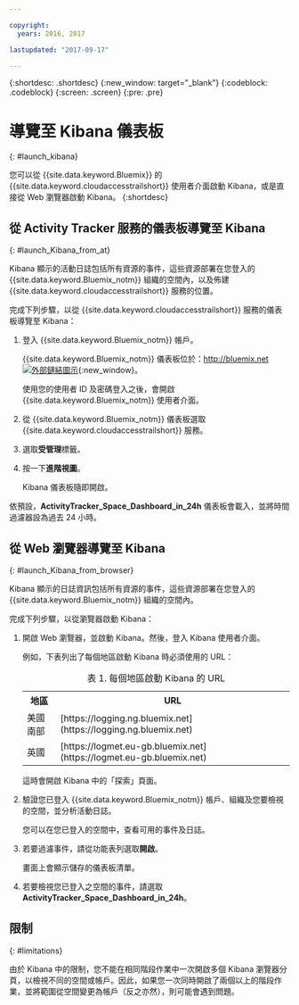 ```yaml
---

copyright:
  years: 2016, 2017

lastupdated: "2017-09-17"

---
```


{:shortdesc: .shortdesc}
{:new_window: target="_blank"}
{:codeblock: .codeblock}
{:screen: .screen}
{:pre: .pre}


# 導覽至 Kibana 儀表板
{: #launch_kibana}

您可以從 {{site.data.keyword.Bluemix}} 的 {{site.data.keyword.cloudaccesstrailshort}} 使用者介面啟動 Kibana，或是直接從 Web 瀏覽器啟動 Kibana。
{:shortdesc}
   

##  從 Activity Tracker 服務的儀表板導覽至 Kibana
{: #launch_Kibana_from_at}

Kibana 顯示的活動日誌包括所有資源的事件，這些資源部署在您登入的 {{site.data.keyword.Bluemix_notm}} 組織的空間內，以及佈建 {{site.data.keyword.cloudaccesstrailshort}} 服務的位置。

完成下列步驟，以從 {{site.data.keyword.cloudaccesstrailshort}} 服務的儀表板導覽至 Kibana：

1. 登入 {{site.data.keyword.Bluemix_notm}} 帳戶。

    {{site.data.keyword.Bluemix_notm}} 儀表板位於：[http://bluemix.net ![外部鏈結圖示](../../../../icons/launch-glyph.svg "外部鏈結圖示")](http://bluemix.net){:new_window}。
    
	使用您的使用者 ID 及密碼登入之後，會開啟 {{site.data.keyword.Bluemix_notm}} 使用者介面。

2. 從 {{site.data.keyword.Bluemix_notm}} 儀表板選取 {{site.data.keyword.cloudaccesstrailshort}} 服務。 
    
3. 選取**受管理**標籤。

4. 按一下**進階視圖**。 

    Kibana 儀表板隨即開啟。

依預設，**ActivityTracker_Space_Dashboard_in_24h** 儀表板會載入，並將時間過濾器設為過去 24 小時。 


	
	
##  從 Web 瀏覽器導覽至 Kibana
{: #launch_Kibana_from_browser}

Kibana 顯示的日誌資訊包括所有資源的事件，這些資源部署在您登入的 {{site.data.keyword.Bluemix_notm}} 組織的空間內。

完成下列步驟，以從瀏覽器啟動 Kibana：

1. 開啟 Web 瀏覽器，並啟動 Kibana。然後，登入 Kibana 使用者介面。
    
    例如，下表列出了每個地區啟動 Kibana 時必須使用的 URL：
      
    <table>
          <caption>表 1. 每個地區啟動 Kibana 的 URL</caption>
           <tr>
            <th>地區</th>
            <th>URL</th>
          </tr>
          <tr>
            <td>美國南部</td>
            <td>[https://logging.ng.bluemix.net](https://logging.ng.bluemix.net) </td>
          </tr>
		  <tr>
            <td>英國</td>
            <td>[https://logmet.eu-gb.bluemix.net](https://logmet.eu-gb.bluemix.net)</td>
          </tr>
    </table>
	
	這時會開啟 Kibana 中的「探索」頁面。
	
2. 驗證您已登入 {{site.data.keyword.Bluemix_notm}} 帳戶、組織及您要檢視的空間，並分析活動日誌。

    您可以在您已登入的空間中，查看可用的事件及日誌。

3. 若要過濾事件，請從功能表列選取**開啟**。

    畫面上會顯示儲存的儀表板清單。
	
4. 若要檢視您已登入之空間的事件，請選取 **ActivityTracker_Space_Dashboard_in_24h**。


## 限制
{: #limitations}

 由於 Kibana 中的限制，您不能在相同階段作業中一次開啟多個 Kibana 瀏覽器分頁，以檢視不同的空間或帳戶。因此，如果您一次同時開啟了兩個以上的階段作業，並將範圍從空間變更為帳戶（反之亦然），則可能會遇到問題。
	




